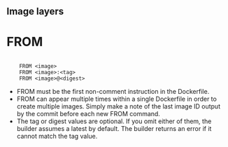 
## Image layers




# FROM
```

    FROM <image>
    FROM <image>:<tag>
    FROM <image>@<digest>
```

- FROM must be the first non-comment instruction in the Dockerfile.
- FROM can appear multiple times within a single Dockerfile in order to create multiple images. Simply make a note of the last image ID output by the commit before each new FROM command.
- The tag or digest values are optional. If you omit either of them, the builder assumes a latest by default. The builder returns an error if it cannot match the tag value.
